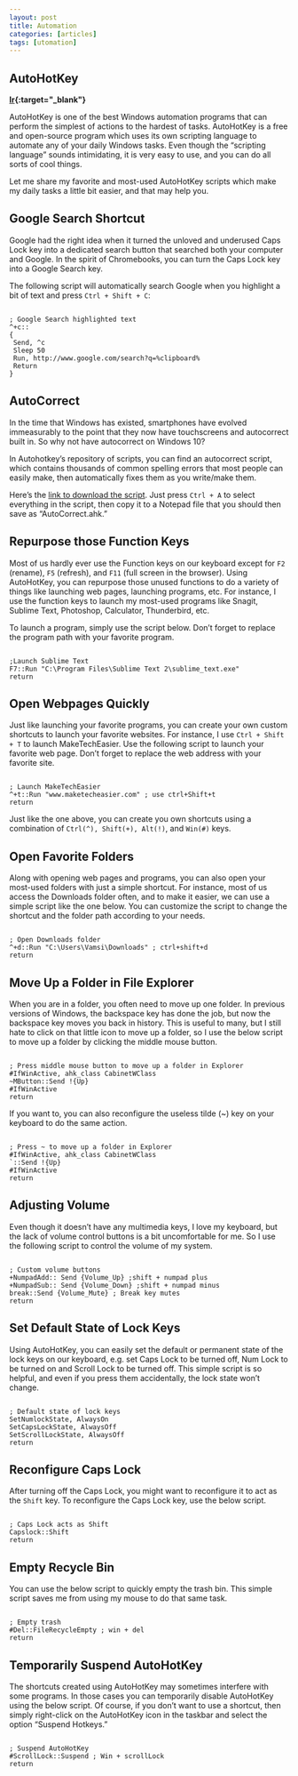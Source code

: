 ```yaml
---
layout: post
title: Automation
categories: [articles]
tags: [utomation]
---
```


## AutoHotKey
**[Ir](https://www.maketecheasier.com/favorite-autohotkey-scripts/){:target="_blank"}**

AutoHotKey is one of the best Windows automation programs that can perform the simplest of actions to the hardest of tasks. AutoHotKey is a free and open-source program which uses its own scripting language to automate any of your daily Windows tasks. Even though the “scripting language” sounds intimidating, it is very easy to use, and you can do all sorts of cool things.

Let me share my favorite and most-used AutoHotKey scripts which make my daily tasks a little bit easier, and that may help you.

<!--more-->

## Google Search Shortcut

Google had the right idea when it turned the unloved and underused Caps Lock key into a dedicated search button that searched both your computer and Google. In the spirit of Chromebooks, you can turn the Caps Lock key into a Google Search key.

The following script will automatically search Google when you highlight a bit of text and press ```Ctrl + Shift + C```:

```autohotkey

; Google Search highlighted text
^+c::
{
 Send, ^c
 Sleep 50
 Run, http://www.google.com/search?q=%clipboard%
 Return
}

```

## AutoCorrect

In the time that Windows has existed, smartphones have evolved immeasurably to the point that they now have touchscreens and autocorrect built in. So why not have autocorrect on Windows 10?

In Autohotkey’s repository of scripts, you can find an autocorrect script, which contains thousands of common spelling errors that most people can easily make, then automatically fixes them as you write/make them.

Here’s the [link to download the script](https://www.autohotkey.com/download/AutoCorrect.ahk). Just press ```Ctrl + A``` to select everything in the script, then copy it to a Notepad file that you should then save as “AutoCorrect.ahk.”

## Repurpose those Function Keys

Most of us hardly ever use the Function keys on our keyboard except for `F2` (rename), ```F5``` (refresh), and ```F11``` (full screen in the browser). Using AutoHotKey, you can repurpose those unused functions to do a variety of things like launching web pages, launching programs, etc. For instance, I use the function keys to launch my most-used programs like Snagit, Sublime Text, Photoshop, Calculator, Thunderbird, etc.

To launch a program, simply use the script below. Don’t forget to replace the program path with your favorite program.

```autohotkey

;Launch Sublime Text
F7::Run "C:\Program Files\Sublime Text 2\sublime_text.exe"
return

```

## Open Webpages Quickly

Just like launching your favorite programs, you can create your own custom shortcuts to launch your favorite websites. For instance, I use `Ctrl + Shift + T` to launch MakeTechEasier. Use the following script to launch your favorite web page. Don’t forget to replace the web address with your favorite site.

```autohotkey

; Launch MakeTechEasier
^+t::Run "www.maketecheasier.com" ; use ctrl+Shift+t
return

```

Just like the one above, you can create you own shortcuts using a combination of `Ctrl(^), Shift(+), Alt(!)`, and `Win(#)` keys.

## Open Favorite Folders

Along with opening web pages and programs, you can also open your most-used folders with just a simple shortcut. For instance, most of us access the Downloads folder often, and to make it easier, we can use a simple script like the one below. You can customize the script to change the shortcut and the folder path according to your needs.

```autohotkey

; Open Downloads folder
^+d::Run "C:\Users\Vamsi\Downloads" ; ctrl+shift+d
return

```

## Move Up a Folder in File Explorer

When you are in a folder, you often need to move up one folder. In previous versions of Windows, the backspace key has done the job, but now the backspace key moves you back in history. This is useful to many, but I still hate to click on that little icon to move up a folder, so I use the below script to move up a folder by clicking the middle mouse button.

```autohotkey

; Press middle mouse button to move up a folder in Explorer
#IfWinActive, ahk_class CabinetWClass
~MButton::Send !{Up} 
#IfWinActive
return

```

If you want to, you can also reconfigure the useless tilde (~) key on your keyboard to do the same action.


```autohotkey

; Press ~ to move up a folder in Explorer
#IfWinActive, ahk_class CabinetWClass
`::Send !{Up} 
#IfWinActive
return

```

## Adjusting Volume

Even though it doesn’t have any multimedia keys, I love my keyboard, but the lack of volume control buttons is a bit uncomfortable for me. So I use the following script to control the volume of my system.

```autohotkey

; Custom volume buttons
+NumpadAdd:: Send {Volume_Up} ;shift + numpad plus
+NumpadSub:: Send {Volume_Down} ;shift + numpad minus
break::Send {Volume_Mute} ; Break key mutes
return

```

## Set Default State of Lock Keys

Using AutoHotKey, you can easily set the default or permanent state of the lock keys on our keyboard, e.g. set Caps Lock to be turned off, Num Lock to be turned on and Scroll Lock to be turned off. This simple script is so helpful, and even if you press them accidentally, the lock state won’t change.

```autohotkey

; Default state of lock keys
SetNumlockState, AlwaysOn
SetCapsLockState, AlwaysOff
SetScrollLockState, AlwaysOff
return

```

## Reconfigure Caps Lock

After turning off the Caps Lock, you might want to reconfigure it to act as the `Shift` key. To reconfigure the Caps Lock key, use the below script.

```autohotkey

; Caps Lock acts as Shift
Capslock::Shift
return

```

## Empty Recycle Bin

You can use the below script to quickly empty the trash bin. This simple script saves me from using my mouse to do that same task.

```autohotkey

; Empty trash
#Del::FileRecycleEmpty ; win + del
return

```


## Temporarily Suspend AutoHotKey

The shortcuts created using AutoHotKey may sometimes interfere with some programs. In those cases you can temporarily disable AutoHotKey using the below script. Of course, if you don’t want to use a shortcut, then simply right-click on the AutoHotKey icon in the taskbar and select the option “Suspend Hotkeys.”

```autohotkey

; Suspend AutoHotKey
#ScrollLock::Suspend ; Win + scrollLock
return

```